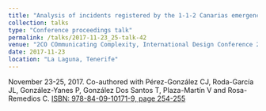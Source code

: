 ```yaml
---
title: "Analysis of incidents registered by the 1-1-2 Canarias emergency services by using data science techniques with the R software"
collection: talks
type: "Conference proceedings talk"
permalink: /talks/2017-11-23_25-talk-42
venue: "2CO COmmunicating Complexity, International Design Conference 2017"
date: 2017-11-23
location: "La Laguna, Tenerife"
---
```

November 23-25, 2017. Co-authored with Pérez-González CJ, Roda-García JL, González-Yanes P, González Dos Santos T, Plaza-Martín V and Rosa-Remedios C.
[ISBN: 978-84-09-10171-9, page 254-255](https://doi.org/10.25145/b.2COcommunicating.2020.029)